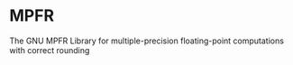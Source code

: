 # MPFR
The GNU MPFR Library for multiple-precision floating-point computations with correct rounding
